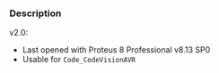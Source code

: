 ### Description

v2.0:
- Last opened with Proteus 8 Professional v8.13 SP0
- Usable for `Code_CodeVisionAVR`